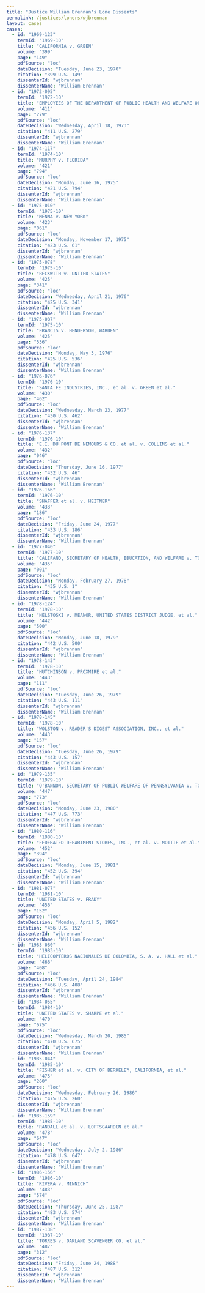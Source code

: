 ```yaml
---
title: "Justice William Brennan's Lone Dissents"
permalink: /justices/loners/wjbrennan
layout: cases
cases:
  - id: "1969-123"
    termId: "1969-10"
    title: "CALIFORNIA v. GREEN"
    volume: "399"
    page: "149"
    pdfSource: "loc"
    dateDecision: "Tuesday, June 23, 1970"
    citation: "399 U.S. 149"
    dissenterId: "wjbrennan"
    dissenterName: "William Brennan"
  - id: "1972-095"
    termId: "1972-10"
    title: "EMPLOYEES OF THE DEPARTMENT OF PUBLIC HEALTH AND WELFARE OF MISSOURI et al. v. DEPARTMENT OF PUBLIC HEALTH AND WELFARE OF MISSOURI et al."
    volume: "411"
    page: "279"
    pdfSource: "loc"
    dateDecision: "Wednesday, April 18, 1973"
    citation: "411 U.S. 279"
    dissenterId: "wjbrennan"
    dissenterName: "William Brennan"
  - id: "1974-117"
    termId: "1974-10"
    title: "MURPHY v. FLORIDA"
    volume: "421"
    page: "794"
    pdfSource: "loc"
    dateDecision: "Monday, June 16, 1975"
    citation: "421 U.S. 794"
    dissenterId: "wjbrennan"
    dissenterName: "William Brennan"
  - id: "1975-010"
    termId: "1975-10"
    title: "MENNA v. NEW YORK"
    volume: "423"
    page: "061"
    pdfSource: "loc"
    dateDecision: "Monday, November 17, 1975"
    citation: "423 U.S. 61"
    dissenterId: "wjbrennan"
    dissenterName: "William Brennan"
  - id: "1975-078"
    termId: "1975-10"
    title: "BECKWITH v. UNITED STATES"
    volume: "425"
    page: "341"
    pdfSource: "loc"
    dateDecision: "Wednesday, April 21, 1976"
    citation: "425 U.S. 341"
    dissenterId: "wjbrennan"
    dissenterName: "William Brennan"
  - id: "1975-087"
    termId: "1975-10"
    title: "FRANCIS v. HENDERSON, WARDEN"
    volume: "425"
    page: "536"
    pdfSource: "loc"
    dateDecision: "Monday, May 3, 1976"
    citation: "425 U.S. 536"
    dissenterId: "wjbrennan"
    dissenterName: "William Brennan"
  - id: "1976-076"
    termId: "1976-10"
    title: "SANTA FE INDUSTRIES, INC., et al. v. GREEN et al."
    volume: "430"
    page: "462"
    pdfSource: "loc"
    dateDecision: "Wednesday, March 23, 1977"
    citation: "430 U.S. 462"
    dissenterId: "wjbrennan"
    dissenterName: "William Brennan"
  - id: "1976-137"
    termId: "1976-10"
    title: "E.I. DU PONT DE NEMOURS & CO. et al. v. COLLINS et al."
    volume: "432"
    page: "046"
    pdfSource: "loc"
    dateDecision: "Thursday, June 16, 1977"
    citation: "432 U.S. 46"
    dissenterId: "wjbrennan"
    dissenterName: "William Brennan"
  - id: "1976-166"
    termId: "1976-10"
    title: "SHAFFER et al. v. HEITNER"
    volume: "433"
    page: "186"
    pdfSource: "loc"
    dateDecision: "Friday, June 24, 1977"
    citation: "433 U.S. 186"
    dissenterId: "wjbrennan"
    dissenterName: "William Brennan"
  - id: "1977-040"
    termId: "1977-10"
    title: "CALIFANO, SECRETARY OF HEALTH, EDUCATION, AND WELFARE v. TORRES"
    volume: "435"
    page: "001"
    pdfSource: "loc"
    dateDecision: "Monday, February 27, 1978"
    citation: "435 U.S. 1"
    dissenterId: "wjbrennan"
    dissenterName: "William Brennan"
  - id: "1978-124"
    termId: "1978-10"
    title: "HELSTOSKI v. MEANOR, UNITED STATES DISTRICT JUDGE, et al."
    volume: "442"
    page: "500"
    pdfSource: "loc"
    dateDecision: "Monday, June 18, 1979"
    citation: "442 U.S. 500"
    dissenterId: "wjbrennan"
    dissenterName: "William Brennan"
  - id: "1978-143"
    termId: "1978-10"
    title: "HUTCHINSON v. PROXMIRE et al."
    volume: "443"
    page: "111"
    pdfSource: "loc"
    dateDecision: "Tuesday, June 26, 1979"
    citation: "443 U.S. 111"
    dissenterId: "wjbrennan"
    dissenterName: "William Brennan"
  - id: "1978-145"
    termId: "1978-10"
    title: "WOLSTON v. READER'S DIGEST ASSOCIATION, INC., et al."
    volume: "443"
    page: "157"
    pdfSource: "loc"
    dateDecision: "Tuesday, June 26, 1979"
    citation: "443 U.S. 157"
    dissenterId: "wjbrennan"
    dissenterName: "William Brennan"
  - id: "1979-135"
    termId: "1979-10"
    title: "O'BANNON, SECRETARY OF PUBLIC WELFARE OF PENNSYLVANIA v. TOWN COURT NURSING CENTER et al."
    volume: "447"
    page: "773"
    pdfSource: "loc"
    dateDecision: "Monday, June 23, 1980"
    citation: "447 U.S. 773"
    dissenterId: "wjbrennan"
    dissenterName: "William Brennan"
  - id: "1980-116"
    termId: "1980-10"
    title: "FEDERATED DEPARTMENT STORES, INC., et al. v. MOITIE et al."
    volume: "452"
    page: "394"
    pdfSource: "loc"
    dateDecision: "Monday, June 15, 1981"
    citation: "452 U.S. 394"
    dissenterId: "wjbrennan"
    dissenterName: "William Brennan"
  - id: "1981-077"
    termId: "1981-10"
    title: "UNITED STATES v. FRADY"
    volume: "456"
    page: "152"
    pdfSource: "loc"
    dateDecision: "Monday, April 5, 1982"
    citation: "456 U.S. 152"
    dissenterId: "wjbrennan"
    dissenterName: "William Brennan"
  - id: "1983-080"
    termId: "1983-10"
    title: "HELICOPTEROS NACIONALES DE COLOMBIA, S. A. v. HALL et al."
    volume: "466"
    page: "408"
    pdfSource: "loc"
    dateDecision: "Tuesday, April 24, 1984"
    citation: "466 U.S. 408"
    dissenterId: "wjbrennan"
    dissenterName: "William Brennan"
  - id: "1984-055"
    termId: "1984-10"
    title: "UNITED STATES v. SHARPE et al."
    volume: "470"
    page: "675"
    pdfSource: "loc"
    dateDecision: "Wednesday, March 20, 1985"
    citation: "470 U.S. 675"
    dissenterId: "wjbrennan"
    dissenterName: "William Brennan"
  - id: "1985-044"
    termId: "1985-10"
    title: "FISHER et al. v. CITY OF BERKELEY, CALIFORNIA, et al."
    volume: "475"
    page: "260"
    pdfSource: "loc"
    dateDecision: "Wednesday, February 26, 1986"
    citation: "475 U.S. 260"
    dissenterId: "wjbrennan"
    dissenterName: "William Brennan"
  - id: "1985-159"
    termId: "1985-10"
    title: "RANDALL et al. v. LOFTSGAARDEN et al."
    volume: "478"
    page: "647"
    pdfSource: "loc"
    dateDecision: "Wednesday, July 2, 1986"
    citation: "478 U.S. 647"
    dissenterId: "wjbrennan"
    dissenterName: "William Brennan"
  - id: "1986-156"
    termId: "1986-10"
    title: "RIVERA v. MINNICH"
    volume: "483"
    page: "574"
    pdfSource: "loc"
    dateDecision: "Thursday, June 25, 1987"
    citation: "483 U.S. 574"
    dissenterId: "wjbrennan"
    dissenterName: "William Brennan"
  - id: "1987-138"
    termId: "1987-10"
    title: "TORRES v. OAKLAND SCAVENGER CO. et al."
    volume: "487"
    page: "312"
    pdfSource: "loc"
    dateDecision: "Friday, June 24, 1988"
    citation: "487 U.S. 312"
    dissenterId: "wjbrennan"
    dissenterName: "William Brennan"
---
```

